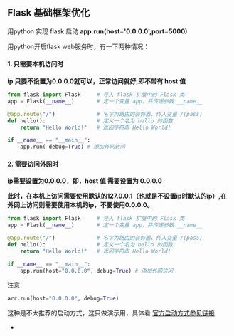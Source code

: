 ## Flask 基础框架优化

用python 实现 flask 启动 **app.run(host='0.0.0.0',port=5000)**

用python开启flask web服务时，有一下两种情况：

#### 1. 只需要本机访问时

**ip 只要不设置为0.0.0.0就可以，正常访问就好,即不带有 host 值**

```python
from flask import Flask     # 导入 flask 扩展中的 Flask 类
app = Flask(__name__)       # 定一个变量 app，并传递参数 __name__ 

@app.route("/")             # 名字为路由的装饰器，传入变量 /(pass)
def hello():                # 定义一个名为 hello 的函数
    return "Hello World!"   # 返回字符串 Hello World!

if __name__ == "__main__":
    app.run( debug=True) # 添加外网访问
```

#### 2. 需要访问外网时

**ip需要设置为0.0.0.0，即，host 值 需要设置为 0.0.0.0**

**此时，在本机上访问需要使用默认的127.0.0.1（也就是不设置ip时默认的ip）,在外网上访问则需要使用本机的ip，不要使用0.0.0.0。**

```python
from flask import Flask     # 导入 flask 扩展中的 Flask 类
app = Flask(__name__)       # 定一个变量 app，并传递参数 __name__ 

@app.route("/")             # 名字为路由的装饰器，传入变量 /(pass)
def hello():                # 定义一个名为 hello 的函数
    return "Hello World!"   # 返回字符串 Hello World!

if __name__ == "__main__":
    app.run(host="0.0.0.0", debug=True) # 添加外网访问
```

注意

```python
arr.run(host="0.0.0.0", debug=True)
```

 

这种是不太推荐的启动方式，这只做演示用，具体看 [官方启动方式参见链接](http://flask.pocoo.org/docs/0.12/quickstart/#a-minimal-application)

- 